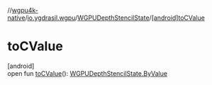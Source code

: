 //[wgpu4k-native](../../../index.md)/[io.ygdrasil.wgpu](../index.md)/[WGPUDepthStencilState](index.md)/[[android]toCValue]([android]to-c-value.md)

# toCValue

[android]\
open fun [toCValue]([android]to-c-value.md)(): [WGPUDepthStencilState.ByValue](../../io.ygdrasil.wgpu.android/-w-g-p-u-depth-stencil-state/-by-value/index.md)